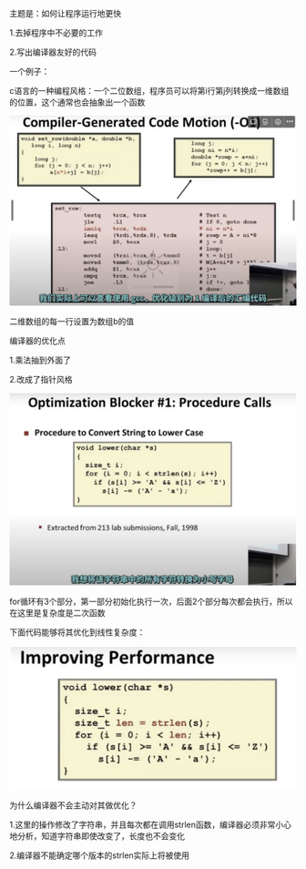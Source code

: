 主题是：如何让程序运行地更快

1.去掉程序中不必要的工作

2.写出编译器友好的代码

一个例子：

c语言的一种编程风格：一个二位数组，程序员可以将第i行第j列转换成一维数组的位置，这个通常也会抽象出一个函数

![image-20230610135038145](image/image-20230610135038145.png)

二维数组的每一行设置为数组b的值

编译器的优化点

1.乘法抽到外面了

2.改成了指针风格

![image-20230610135057863](image/image-20230610135057863.png)

for循环有3个部分，第一部分初始化执行一次，后面2个部分每次都会执行，所以在这里是复杂度是二次函数

下面代码能够将其优化到线性复杂度：

![image-20230610135116049](image/image-20230610135116049.png)

为什么编译器不会主动对其做优化？

1.这里的操作修改了字符串，并且每次都在调用strlen函数，编译器必须非常小心地分析，知道字符串即使改变了，长度也不会变化

2.编译器不能确定哪个版本的strlen实际上将被使用